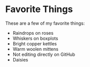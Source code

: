 # Favorite Things

These are a few of my favorite things:

- Raindrops on roses
- Whiskers on boxplots 
- Bright copper kettles
- Warm woolen mittens
- Not editing directly on GitHub
- Daisies

